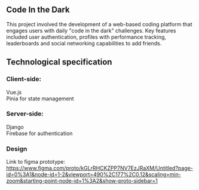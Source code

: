 ## Code In the Dark
This project involved the development of a web-based coding platform that engages users with daily "code in the dark" challenges. Key features included user authentication, profiles with performance tracking, leaderboards and social networking capabilities to add friends.

## Technological specification 
### Client-side:
Vue.js  
Pinia for state management

### Server-side:
Django   
Firebase for authentication

### Design
Link to figma prototype: https://www.figma.com/proto/kGLrRHCKZPP7NV7EzJRaXM/Untitled?page-id=0%3A1&node-id=1-2&viewport=490%2C177%2C0.12&scaling=min-zoom&starting-point-node-id=1%3A2&show-proto-sidebar=1
